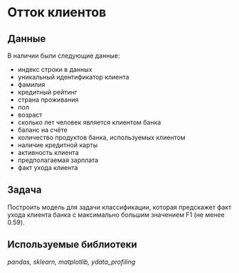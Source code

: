 # Отток клиентов


## Данные

В наличии были следующие данные:
- индекс строки в данных
- уникальный идентификатор клиента
- фамилия
- кредитный рейтинг
- страна проживания
- пол
- возраст
- сколько лет человек является клиентом банка
- баланс на счёте
- количество продуктов банка, используемых клиентом
- наличие кредитной карты
- активность клиента
- предполагаемая зарплата
- факт ухода клиента

## Задача

Построить модель для задачи классификации, которая предскажет факт ухода клиента банка с максимально большим значением F1 (не менее 0.59).

## Используемые библиотеки
*pandas, sklearn, matplotlib, ydata_profiling*
